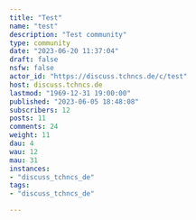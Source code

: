 ```yaml
---
title: "Test" 
name: "test"
description: "Test community"
type: community
date: "2023-06-20 11:37:04"
draft: false
nsfw: false
actor_id: "https://discuss.tchncs.de/c/test"
host: discuss.tchncs.de
lastmod: "1969-12-31 19:00:00"
published: "2023-06-05 18:48:08"
subscribers: 12
posts: 11
comments: 24
weight: 11
dau: 4
wau: 12
mau: 31
instances:
- "discuss_tchncs_de"
tags: 
- "discuss_tchncs_de"

---
```

